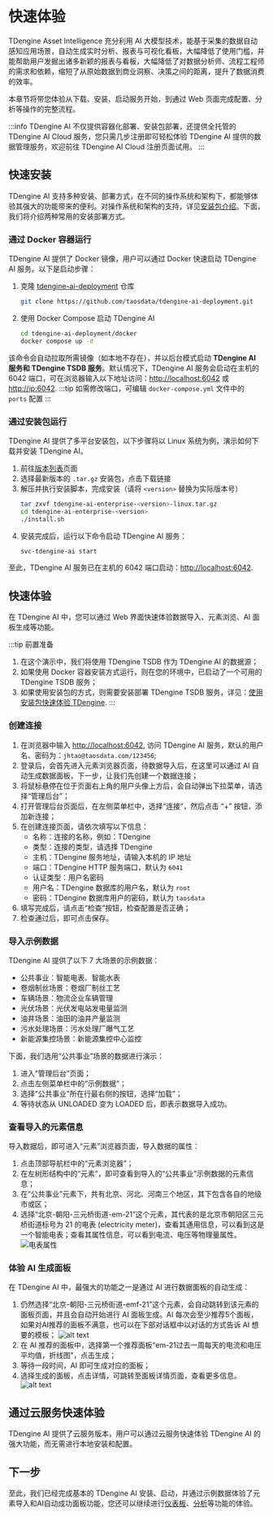 # 快速体验

TDengine Asset Intelligence 充分利用 AI 大模型技术，能基于采集的数据自动感知应用场景，自动生成实时分析、报表与可视化看板，大幅降低了使用门槛，并能帮助用户发掘出诸多新颖的报表与看板，大幅降低了对数据分析师、流程工程师的需求和依赖，缩短了从原始数据到商业洞察、决策之间的距离，提升了数据消费的效率。

本章节将带您体验从下载、安装、启动服务开始，到通过 Web 页面完成配置、分析等操作的完整流程。

:::info
TDengine AI 不仅提供容器化部署、安装包部署，还提供全托管的 TDengine AI Cloud 服务，您只需几步注册即可轻松体验 TDengine AI 提供的数据管理服务，欢迎前往 TDengine AI Cloud 注册页面试用。
:::

## 快速安装

TDengine AI 支持多种安装、部署方式，在不同的操作系统和架构下，都能够体验其强大的功能带来的便利。对操作系统和架构的支持，详见[安装包介绍](./operation/installation/installer)。下面，我们将介绍两种常用的安装部署方式。

### 通过 Docker 容器运行

TDengine AI 提供了 Docker 镜像，用户可以通过 Docker 快速启动 TDengine AI 服务。以下是启动步骤：

1. 克隆 [tdengine-ai-deployment](https://github.com/taosdata/tdengine-ai-deployment) 仓库
   ```bash
   git clone https://github.com/taosdata/tdengine-ai-deployment.git
   ``` 
2. 使用 Docker Compose 启动 TDengine AI
   ```bash
   cd tdengine-ai-deployment/docker
   docker compose up -d
   ```

该命令会自动拉取所需镜像（如本地不存在），并以后台模式启动 **TDengine AI 服务和 TDengine TSDB 服务**。默认情况下，TDengine AI 服务会启动在主机的 6042 端口，可在浏览器输入以下地址访问：[http://localhost:6042](http://localhost:6042) 或 [http://ip:6042](http://ip:6042).
:::tip
如需修改端口，可编辑 `docker-compose.yml` 文件中的 `ports` 配置
:::

### 通过安装包运行

TDengine AI 提供了多平台安装包，以下步骤将以 Linux 系统为例，演示如何下载并安装 TDengine AI。
1. 前往[版本列表](./release-history/version)页面
2. 选择最新版本的 `.tar.gz` 安装包，点击下载链接
3. 解压并执行安装脚本，完成安装（请将 `<version>` 替换为实际版本号）
   ```bash
   tar zxvf tdengine-ai-enterprise-<version>-linux.tar.gz 
   cd tdengine-ai-enterprise-<version>
   ./install.sh
   ```
4. 安装完成后，运行以下命令启动 TDengine AI 服务：
   ```bash
   svc-tdengine-ai start
   ```
至此，TDengine AI 服务已在主机的 6042 端口启动：[http://localhost:6042](http://localhost:6042).

## 快速体验

在 TDengine AI 中，您可以通过 Web 界面快速体验数据导入、元素浏览、AI 面板生成等功能。

:::tip
前置准备

1. 在这个演示中，我们将使用 TDengine TSDB 作为 TDengine AI 的数据源；
1. 如果使用 Docker 容器安装方式运行，则在您的环境中，已启动了一个可用的 TDengine TSDB 服务；
1. 如果使用安装包的方式，则需要安装部署 TDengine TSDB 服务，详见：[使用安装包快速体验 TDengine](https://docs.taosdata.com/get-started/package/).
:::

### 创建连接

1. 在浏览器中输入 [http://localhost:6042](http://localhost:6042), 访问 TDengine AI 服务，默认的用户名、密码为：`jhtao@taosdata.com/123456`;
1. 登录后，会首先进入元素浏览器页面，待数据导入后，在这里可以通过 AI 自动生成数据面板，下一步，让我们先创建一个数据连接；
1. 将鼠标悬停在位于页面右上角的用户头像上方后，会自动弹出下拉菜单，请选择“管理后台”；
1. 打开管理后台页面后，在左侧菜单栏中，选择“连接”，然后点击 “+” 按钮，添加新连接；
1. 在创建连接页面，请依次填写以下信息：
   - 名称：连接的名称，例如：TDengine
   - 类型：连接的类型，请选择 TDengine
   - 主机：TDengine 服务地址，请输入本机的 IP 地址
   - 端口：TDengine HTTP 服务端口，默认为 `6041`
   - 认证类型：用户名密码
   - 用户名：TDengine 数据库的用户名，默认为 `root`
   - 密码：TDengine 数据库用户的密码，默认为 `taosdata`
1. 填写完成后，请点击“检查”按钮，检查配置是否正确；
1. 检查通过后，即可点击保存。

### 导入示例数据

TDengine AI 提供了以下 7 大场景的示例数据：
- 公共事业：智能电表、智能水表
- 卷烟制丝场景：卷烟厂制丝工艺
- 车辆场景：物流企业车辆管理
- 光伏场景：光伏发电站发电量监测
- 油井场景：油田的油井产量监测
- 污水处理场景：污水处理厂曝气工艺
- 新能源集控场景：新能源集控中心监控

下面，我们选用“公共事业”场景的数据进行演示：
1. 进入“管理后台”页面；
1. 点击左侧菜单栏中的“示例数据”；
2. 选择“公共事业”所在行最右侧的按钮，选择“加载”；
3. 等待状态从 UNLOADED 变为 LOADED 后，即表示数据导入成功。

### 查看导入的元素信息

导入数据后，即可进入“元素”浏览器页面，导入数据的属性：

1. 点击顶部导航栏中的“元素浏览器”；
2. 在左树形结构中的“元素”，即可查看到导入的“公共事业”示例数据的元素信息；
3. 在“公共事业”元素下，共有北京、河北、河南三个地区，其下包含各自的地级市或区；
4. 选择“北京-朝阳-三元桥街道-em-21”这个元素，其代表的是北京市朝阳区三元桥街道标号为 21 的电表 (electricity meter)，查看其通用信息，可以看到这是一个智能电表；查看其属性信息，可以看到电流、电压等物理量属性。
![电表属性](../static/img/get-started/attribute.png)

### 体验 AI 生成面板

在 TDengine AI 中，最强大的功能之一是通过 AI 进行数据面板的自动生成：
1. 仍然选择“北京-朝阳-三元桥街道-emf-21”这个元素，会自动跳转到该元素的面板页面，并且会自动开始进行 AI 面板生成。AI 每次会至少推荐5个面板，如果对AI推荐的面板不满意，也可以在下部对话框中以对话的方式告诉 AI 想要的模板；
![alt text](../static/img/get-started/panels.png)
1. 在 AI 推荐的面板中，选择第一个推荐面板“em-21过去一周每天的电流和电压平均值，折线图”，点击生成；
1. 等待一段时间，AI 即可生成对应的面板；
1. 选择生成的面板，点击详情，可跳转至面板详情页面，查看更多信息。
![alt text](../static/img/get-started/paneldetail.png)

## 通过云服务快速体验

TDengine AI 提供了云服务版本，用户可以通过云服务快速体验 TDengine AI 的强大功能，而无需进行本地安装和配置。

## 下一步

至此，我们已经完成基本的 TDengine AI 安装、启动，并通过示例数据体验了元素导入和AI自动成功面板功能，您还可以继续进行[仪表板](/docs/feature/dashboard)、[分析](docs/feature/analysis)等功能的体验。
